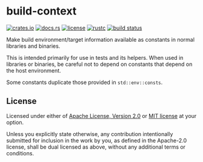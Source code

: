 # build-context

[![crates.io](https://img.shields.io/crates/v/build-context?style=flat-square&logo=rust)](https://crates.io/crates/build-context)
[![docs.rs](https://img.shields.io/badge/docs.rs-build--context-blue?style=flat-square&logo=docs.rs)](https://docs.rs/build-context)
[![license](https://img.shields.io/badge/license-Apache--2.0_OR_MIT-blue?style=flat-square)](#license)
[![rustc](https://img.shields.io/badge/rustc-1.45+-blue?style=flat-square&logo=rust)](https://www.rust-lang.org)
[![build status](https://img.shields.io/github/actions/workflow/status/taiki-e/build-context/ci.yml?branch=main&style=flat-square&logo=github)](https://github.com/taiki-e/build-context/actions)

<!-- tidy:crate-doc:start -->
Make build environment/target information available as constants in normal libraries and binaries.

This is intended primarily for use in tests and its helpers. When used in libraries or binaries, be careful not to depend on constants that depend on the host environment.

Some constants duplicate those provided in `std::env::consts`.

<!-- tidy:crate-doc:end -->

## License

Licensed under either of [Apache License, Version 2.0](LICENSE-APACHE) or
[MIT license](LICENSE-MIT) at your option.

Unless you explicitly state otherwise, any contribution intentionally submitted
for inclusion in the work by you, as defined in the Apache-2.0 license, shall
be dual licensed as above, without any additional terms or conditions.
